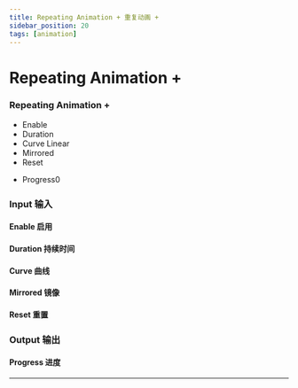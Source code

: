 ```yaml
---
title: Repeating Animation + 重复动画 +
sidebar_position: 20
tags: [animation]
---
```


# Repeating Animation +



<div className="patch-container">
    <div className="patch processor">
        <h3>Repeating Animation +</h3>
        <ul className="inputs">
            <li>Enable <span className="checkbox-off"></span></li>
            <li>Duration <span></span></li>
            <li>Curve <span>Linear</span></li>
            <li>Mirrored <span className="checkbox-off"></span></li>
            <li>Reset <span className="patch-pulse-preview"><span className="dot"></span></span></li>
        </ul>
        <ul className="outputs">
            <li>Progress<span>0</span> </li>
        </ul>
    </div>
</div>

<div className="port-descriptions">
<div className="inputs">

### Input 输入

#### Enable 启用

#### Duration 持续时间

#### Curve 曲线

#### Mirrored 镜像

#### Reset 重置

</div>
<div className="outputs">

### Output 输出

#### Progress 进度


</div>
</div>



------
